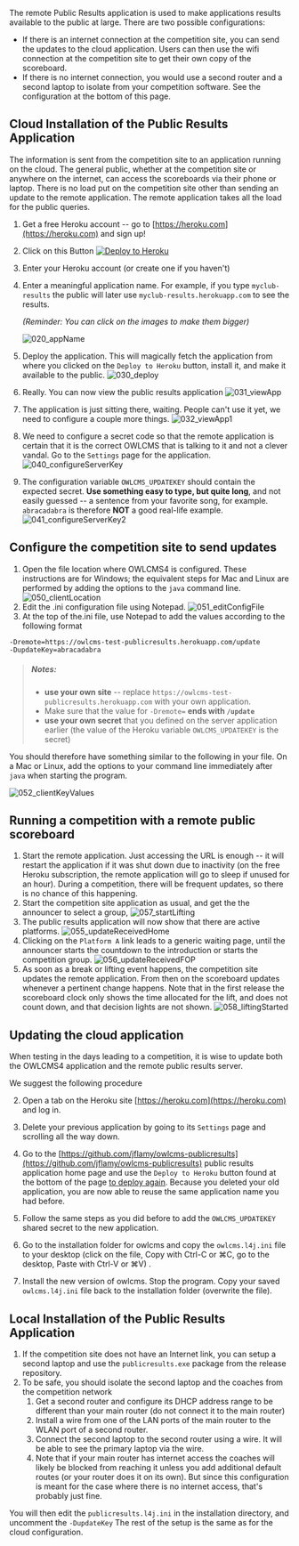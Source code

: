 The remote Public Results application is used to make applications results available to the public at large.  There are two possible configurations:

- If there is an internet connection at the competition site, you can send the updates to the cloud application.  Users can then use the wifi connection at the competition site to get their own copy of the scoreboard.
- If there is no internet connection, you would use a second router and a second laptop to isolate from your competition software.  See the configuration at the bottom of this page.



## Cloud Installation of the Public Results Application

The information is sent from the competition site to an application running on the cloud.  The general public, whether at the competition site or anywhere on the internet, can access the scoreboards via their phone or laptop.  There is no load put on the competition site other than sending an update to the remote application.  The remote application takes all the load for the public queries.

1. Get a free Heroku account -- go to [https://heroku.com](https://heroku.com) and sign up!

2. Click on this Button [![Deploy to Heroku](https://www.herokucdn.com/deploy/button.png)](https://heroku.com/deploy?template=https://github.com/jflamy/owlcms-publicresults)

3. Enter your Heroku account (or create one if you haven't)

4. Enter a meaningful application name.  For example, if  you type `myclub-results` the public will later use `myclub-results.herokuapp.com`  to see the results.

    *(Reminder: You can click on the images to make them bigger)*

    ![020_appName](img/PublicResults/020_appName.png)

5. Deploy the application. This will magically fetch the application from where you clicked on the `Deploy to Heroku` button, install it, and make it available to the public.
    ![030_deploy](img/PublicResults/030_deploy.png)

6. Really. You can now view the public results application
    ![031_viewApp](img/PublicResults/031_viewApp.png)

7. The application is just sitting there, waiting. People can't use it yet, we need to configure a couple more things.
    ![032_viewApp1](img/PublicResults/032_viewApp1.png)

8. We need to configure a secret code so that the remote application is certain that it is the correct OWLCMS that is talking to it and not a clever vandal.  Go to the `Settings` page for the application.
    ![040_configureServerKey](img/PublicResults/040_configureServerKey.png)

9. The  configuration variable `OWLCMS_UPDATEKEY` should contain the expected secret.  **Use something easy to type, but quite long**, and not easily guessed -- a sentence from your favorite song, for example.  `abracadabra` is therefore **NOT** a good real-life example.
    ![041_configureServerKey2](img/PublicResults/041_configureServerKey2.png)

## Configure the competition site to send updates

1. Open the file location where OWLCMS4 is configured.  These instructions are for Windows; the equivalent steps for Mac and Linux are performed by adding the options to the `java` command line.
![050_clientLocation](img/PublicResults/050_clientLocation.png)
1. Edit the .ini configuration file using Notepad.
![051_editConfigFile](img/PublicResults/051_editConfigFile.png)
1. At the top of the.ini  file, use Notepad to add the values according to the following format
``` 
-Dremote=https://owlcms-test-publicresults.herokuapp.com/update
-DupdateKey=abracadabra
```
> ##### Notes:
>
> - **use your own site** -- replace `https://owlcms-test-publicresults.herokuapp.com` with your own application.
> - Make sure that the value for `-Dremote=` **ends with `/update`** 
> - **use your own secret** that you defined on the server application earlier (the value of the Heroku variable `OWLCMS_UPDATEKEY` is the secret)

You should therefore have something similar to the following in your file.  On a Mac or Linux, add the options to your command line immediately after `java` when starting the program.

![052_clientKeyValues](img/PublicResults/052_clientKeyValues.png)
## Running a competition with a remote public scoreboard

1. Start the remote application.  Just accessing the URL is enough -- it will restart the application if it was shut down due to inactivity (on the free Heroku subscription, the remote application will go to sleep if unused for an hour).  During a competition, there will be frequent updates, so there is no chance of this happening. 
2. Start the competition site application as usual, and get the the announcer to select a group,
   ![057_startLifting](img/PublicResults/057_startLifting.png)
1. The public results application will now show that there are active platforms.
![055_updateReceivedHome](img/PublicResults/055_updateReceivedHome.png)
1. Clicking on the `Platform A` link leads to a generic waiting page, until the announcer starts the countdown to the introduction or starts the competition group. 
![056_updateReceivedFOP](img/PublicResults/056_updateReceivedFOP.png)
1. As soon as a break or lifting event happens, the competition site updates the remote application.  From then on the scoreboard updates whenever a pertinent change happens.  Note that in the first release the scoreboard clock only shows the time allocated for the lift, and does not count down, and that decision lights are not shown.
![058_liftingStarted](img/PublicResults/058_liftingStarted.png)
## Updating the cloud application
When testing in the days leading to a competition, it is wise to update both the OWLCMS4 application and the remote public results server.

We suggest the following procedure

2. Open a tab on the Heroku site  [https://heroku.com](https://heroku.com) and log in.

3. Delete your previous application by going to its `Settings` page and scrolling all the way down.


5. Go to the  [https://github.com/jflamy/owlcms-publicresults](https://github.com/jflamy/owlcms-publicresults) public results application home page and use the `Deploy to Heroku` button found at the bottom of the page <u>to deploy again</u>.   Because you deleted your old application, you are now able to reuse the same application name you had before.
6. Follow the same steps as you did before to add the `OWLCMS_UPDATEKEY` shared secret to the new application.
7. Go to the installation folder for owlcms and copy the `owlcms.l4j.ini` file to your desktop (click on the file, Copy with Ctrl-C or ⌘C, go to the desktop, Paste with Ctrl-V or ⌘V) .
8. Install the new version of owlcms.  Stop the program. Copy your saved `owlcms.l4j.ini` file back to the installation folder (overwrite the file).

## Local Installation of the Public Results Application

1. If the competition site does not have an Internet link, you can setup a second laptop and use the `publicresults.exe` package from the release repository. 
2. To be safe, you should isolate the second laptop and the coaches from the competition network
   1. Get a second router and configure its DHCP address range to be different than your main router (do not connect it to the main router)
   2. Install a wire from one of the LAN ports of the main router to the WLAN port of a second router.
   3. Connect the second laptop to the second router using a wire.  It will be able to see the primary laptop via the wire.
   4. Note that if your main router has internet access the coaches will likely be blocked from reaching it unless you add additional default routes (or your router does it on its own).  But since this configuration is meant for the case where there is no internet access, that's probably just fine.

You will then edit the `publicresults.l4j.ini` in the installation directory, and uncomment the `-DupdateKey`  The rest of the setup is the same as for the cloud configuration.
